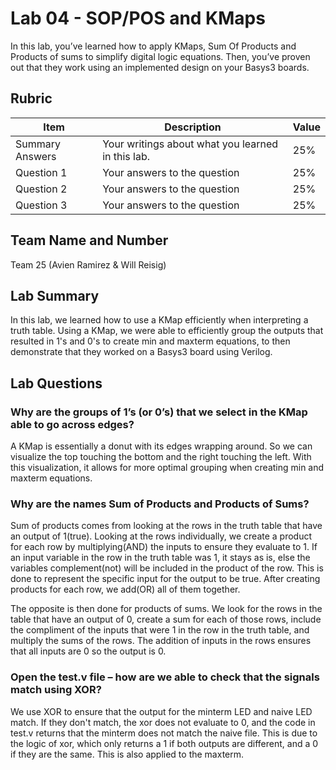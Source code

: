 # Lab 04 - SOP/POS and KMaps

In this lab, you’ve learned how to apply KMaps, Sum Of Products and Products of
sums to simplify digital logic equations. Then, you’ve proven out that they work
using an implemented design on your Basys3 boards.

## Rubric

| Item | Description | Value |
| ---- | ----------- | ----- |
| Summary Answers | Your writings about what you learned in this lab. | 25% |
| Question 1 | Your answers to the question | 25% |
| Question 2 | Your answers to the question | 25% |
| Question 3 | Your answers to the question | 25% |

## Team Name and Number
Team 25 (Avien Ramirez & Will Reisig)

## Lab Summary
In this lab, we learned how to use a KMap efficiently when interpreting a truth table. Using a KMap, we were able to efficiently group the outputs that resulted in 1's and 0's to create min and maxterm equations, to then demonstrate that they worked on a Basys3 board using Verilog.

## Lab Questions

### Why are the groups of 1’s (or 0’s) that we select in the KMap able to go across edges?
A KMap is essentially a donut with its edges wrapping around. So we can visualize the top touching the bottom and the right touching the left. With this visualization, it allows for more optimal grouping when creating min and maxterm equations.

### Why are the names Sum of Products and Products of Sums?
Sum of products comes from looking at the rows in the truth table that have an output of 1(true). Looking at the rows individually, we create a product for each row by multiplying(AND) the inputs to ensure they evaluate to 1. If an input variable in the row in the truth table was 1, it stays as is, else the variables complement(not) will be included in the product of the row. This is done to represent the specific input for the output to be true. After creating products for each row, we add(OR) all of them together.

The opposite is then done for products of sums. We look for the rows in the table that have an output of 0, create a sum for each of those rows, include the compliment of the inputs that were 1 in the row in the truth table, and multiply the sums of the rows. The addition of inputs in the rows ensures that all inputs are 0 so the output is 0.  


### Open the test.v file – how are we able to check that the signals match using XOR?
We use XOR to ensure that the output for the minterm LED and naive LED match. If they don't match, the xor does not evaluate to 0, and the code in test.v returns that the minterm does not match the naive file. This is due to the logic of xor, which only returns a 1 if both outputs are different, and a 0 if they are the same. This is also applied to the maxterm. 
